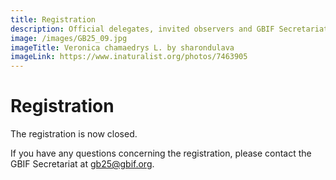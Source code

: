 ```yaml
---
title: Registration
description: Official delegates, invited observers and GBIF Secretariat staff must register in advance to attend GB25.
image: /images/GB25_09.jpg
imageTitle: Veronica chamaedrys L. by sharondulava 
imageLink: https://www.inaturalist.org/photos/7463905
---
```

# Registration

The registration is now closed. 

If you have any questions concerning the registration, please contact the GBIF Secretariat at [gb25@gbif.org](mailto:gb25@gbif.org). 


